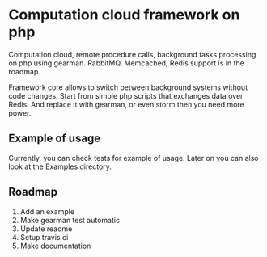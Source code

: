 Computation cloud framework on php
==================================

Computation cloud, remote procedure calls, background tasks processing on php using gearman.
RabbitMQ, Memcached, Redis support is in the roadmap.

Framework core allows to switch between background systems without code changes. Start from simple php 
scripts that exchanges data over Redis. And replace it with gearman, or even storm then you need more power.

Example of usage
----------------

Currently, you can check tests for example of usage. Later on you can also look at the Examples directory.

Roadmap
-------

1. Add an example
2. Make gearman test automatic
3. Update readme
4. Setup travis ci
5. Make documentation